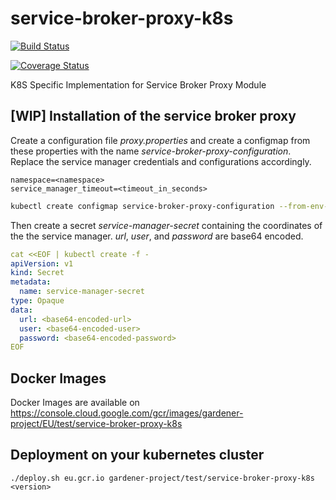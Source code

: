 # service-broker-proxy-k8s

[![Build Status](https://travis-ci.org/Peripli/service-broker-proxy-k8s.svg?branch=master)](https://travis-ci.org/Peripli/service-broker-proxy-k8s)

[![Coverage Status](https://coveralls.io/repos/github/Peripli/service-broker-proxy-k8s/badge.svg)](https://coveralls.io/github/Peripli/service-broker-proxy-k8s)

K8S Specific Implementation for Service Broker Proxy Module

## [WIP] Installation of the service broker proxy
Create a configuration file *proxy.properties* and create a configmap from these properties with the name *service-broker-proxy-configuration*. Replace the service manager credentials and configurations accordingly.

```
namespace=<namespace>
service_manager_timeout=<timeout_in_seconds>
```

```sh
kubectl create configmap service-broker-proxy-configuration --from-env-file=proxy.properties
```

Then create a secret *service-manager-secret* containing the coordinates of the the service manager.
*url*, *user*, and *password* are base64 encoded.
```yaml
cat <<EOF | kubectl create -f -
apiVersion: v1
kind: Secret
metadata:
  name: service-manager-secret
type: Opaque
data:
  url: <base64-encoded-url>
  user: <base64-encoded-user>
  password: <base64-encoded-password>
EOF
```

## Docker Images
Docker Images are available on 
https://console.cloud.google.com/gcr/images/gardener-project/EU/test/service-broker-proxy-k8s

## Deployment on your kubernetes cluster
```
./deploy.sh eu.gcr.io gardener-project/test/service-broker-proxy-k8s <version>
```
